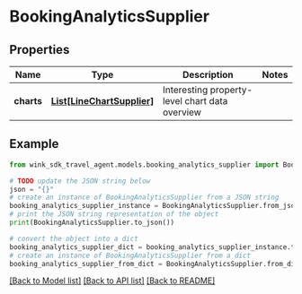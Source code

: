 # BookingAnalyticsSupplier


## Properties

Name | Type | Description | Notes
------------ | ------------- | ------------- | -------------
**charts** | [**List[LineChartSupplier]**](LineChartSupplier.md) | Interesting property-level chart data overview | 

## Example

```python
from wink_sdk_travel_agent.models.booking_analytics_supplier import BookingAnalyticsSupplier

# TODO update the JSON string below
json = "{}"
# create an instance of BookingAnalyticsSupplier from a JSON string
booking_analytics_supplier_instance = BookingAnalyticsSupplier.from_json(json)
# print the JSON string representation of the object
print(BookingAnalyticsSupplier.to_json())

# convert the object into a dict
booking_analytics_supplier_dict = booking_analytics_supplier_instance.to_dict()
# create an instance of BookingAnalyticsSupplier from a dict
booking_analytics_supplier_from_dict = BookingAnalyticsSupplier.from_dict(booking_analytics_supplier_dict)
```
[[Back to Model list]](../README.md#documentation-for-models) [[Back to API list]](../README.md#documentation-for-api-endpoints) [[Back to README]](../README.md)


